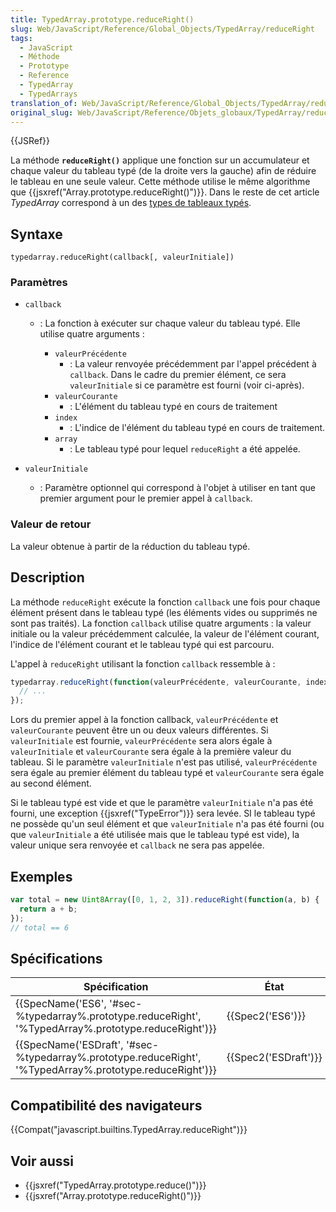 ```yaml
---
title: TypedArray.prototype.reduceRight()
slug: Web/JavaScript/Reference/Global_Objects/TypedArray/reduceRight
tags:
  - JavaScript
  - Méthode
  - Prototype
  - Reference
  - TypedArray
  - TypedArrays
translation_of: Web/JavaScript/Reference/Global_Objects/TypedArray/reduceRight
original_slug: Web/JavaScript/Reference/Objets_globaux/TypedArray/reduceRight
---
```

{{JSRef}}

La méthode **`reduceRight()`** applique une fonction sur un accumulateur et chaque valeur du tableau typé (de la droite vers la gauche) afin de réduire le tableau en une seule valeur. Cette méthode utilise le même algorithme que {{jsxref("Array.prototype.reduceRight()")}}. Dans le reste de cet article _TypedArray_ correspond à un des [types de tableaux typés](/fr/docs/Web/JavaScript/Reference/Objets_globaux/TypedArray#Les_objets_TypedArray).

## Syntaxe

    typedarray.reduceRight(callback[, valeurInitiale])

### Paramètres

- `callback`

  - : La fonction à exécuter sur chaque valeur du tableau typé. Elle utilise quatre arguments :

    - `valeurPrécédente`
      - : La valeur renvoyée précédemment par l'appel précédent à `callback`. Dans le cadre du premier élément, ce sera `valeurInitiale` si ce paramètre est fourni (voir ci-après).
    - `valeurCourante`
      - : L'élément du tableau typé en cours de traitement
    - `index`
      - : L'indice de l'élément du tableau typé en cours de traitement.
    - `array`
      - : Le tableau typé pour lequel `reduceRight` a été appelée.

- `valeurInitiale`
  - : Paramètre optionnel qui correspond à l'objet à utiliser en tant que premier argument pour le premier appel à `callback`.

### Valeur de retour

La valeur obtenue à partir de la réduction du tableau typé.

## Description

La méthode `reduceRight` exécute la fonction `callback` une fois pour chaque élément présent dans le tableau typé (les éléments vides ou supprimés ne sont pas traités). La fonction `callback` utilise quatre arguments : la valeur initiale ou la valeur précédemment calculée, la valeur de l'élément courant, l'indice de l'élément courant et le tableau typé qui est parcouru.

L'appel à `reduceRight` utilisant la fonction `callback` ressemble à :

```js
typedarray.reduceRight(function(valeurPrécédente, valeurCourante, index, typedarray) {
  // ...
});
```

Lors du premier appel à la fonction callback, `valeurPrécédente` et `valeurCourante` peuvent être un ou deux valeurs différentes. Si `valeurInitiale` est fournie, `valeurPrécédente` sera alors égale à `valeurInitiale` et `valeurCourante` sera égale à la première valeur du tableau. Si le paramètre `valeurInitiale` n'est pas utilisé, `valeurPrécédente` sera égale au premier élément du tableau typé et `valeurCourante` sera égale au second élément.

Si le tableau typé est vide et que le paramètre `valeurInitiale` n'a pas été fourni, une exception {{jsxref("TypeError")}} sera levée. SI le tableau typé ne possède qu'un seul élément et que `valeurInitiale` n'a pas été fourni (ou que `valeurInitiale` a été utilisée mais que le tableau typé est vide), la valeur unique sera renvoyée et `callback` ne sera pas appelée.

## Exemples

```js
var total = new Uint8Array([0, 1, 2, 3]).reduceRight(function(a, b) {
  return a + b;
});
// total == 6
```

## Spécifications

| Spécification                                                                                                                                | État                         | Commentaires         |
| -------------------------------------------------------------------------------------------------------------------------------------------- | ---------------------------- | -------------------- |
| {{SpecName('ES6', '#sec-%typedarray%.prototype.reduceRight', '%TypedArray%.prototype.reduceRight')}}         | {{Spec2('ES6')}}         | Définition initiale. |
| {{SpecName('ESDraft', '#sec-%typedarray%.prototype.reduceRight', '%TypedArray%.prototype.reduceRight')}} | {{Spec2('ESDraft')}} |                      |

## Compatibilité des navigateurs

{{Compat("javascript.builtins.TypedArray.reduceRight")}}

## Voir aussi

- {{jsxref("TypedArray.prototype.reduce()")}}
- {{jsxref("Array.prototype.reduceRight()")}}
